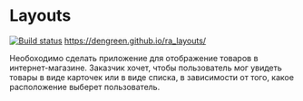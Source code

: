 # Layouts
[![Build status](https://ci.appveyor.com/api/projects/status/mqoce2vbwyiqqtjd?svg=true)](https://ci.appveyor.com/project/DenGreen/ra-layouts)
https://dengreen.github.io/ra_layouts/


Необоходимо сделать приложение для отображение товаров в интернет-магазине. Заказчик хочет, чтобы пользователь мог увидеть товары в виде карточек или в виде списка, в зависимости от того, какое расположение выберет пользователь.
